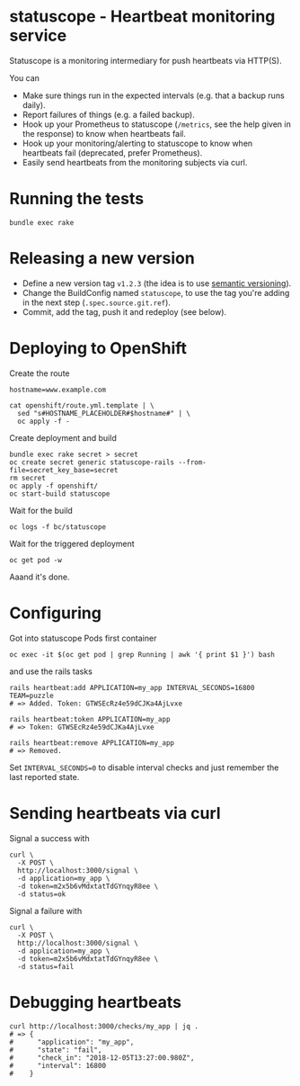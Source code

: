 # statuscope - Heartbeat monitoring service

Statuscope is a monitoring intermediary for push heartbeats via HTTP(S).

You can

* Make sure things run in the expected intervals (e.g. that a backup runs daily).
* Report failures of things (e.g. a failed backup).
* Hook up your Prometheus to statuscope (`/metrics`, see the help given in the response) to know when heartbeats fail.
* Hook up your monitoring/alerting to statuscope to know when heartbeats fail (deprecated, prefer Prometheus).
* Easily send heartbeats from the monitoring subjects via curl.

# Running the tests

    bundle exec rake

# Releasing a new version

* Define a new version tag `v1.2.3` (the idea is to use [semantic versioning](https://semver.org/)).
* Change the BuildConfig named `statuscope`, to use the tag you're adding in the next step (`.spec.source.git.ref`).
* Commit, add the tag, push it and redeploy (see below).

# Deploying to OpenShift

Create the route

    hostname=www.example.com

    cat openshift/route.yml.template | \
      sed "s#HOSTNAME_PLACEHOLDER#$hostname#" | \
      oc apply -f -

Create deployment and build

    bundle exec rake secret > secret
    oc create secret generic statuscope-rails --from-file=secret_key_base=secret
    rm secret
    oc apply -f openshift/
    oc start-build statuscope

Wait for the build

    oc logs -f bc/statuscope

Wait for the triggered deployment

    oc get pod -w

Aaand it's done.

# Configuring

Got into statuscope Pods first container

    oc exec -it $(oc get pod | grep Running | awk '{ print $1 }') bash

and use the rails tasks

    rails heartbeat:add APPLICATION=my_app INTERVAL_SECONDS=16800 TEAM=puzzle
    # => Added. Token: GTWSEcRz4e59dCJKa4AjLvxe

    rails heartbeat:token APPLICATION=my_app
    # => Token: GTWSEcRz4e59dCJKa4AjLvxe

    rails heartbeat:remove APPLICATION=my_app
    # => Removed.

Set `INTERVAL_SECONDS=0` to disable interval checks and just remember the last
reported state.

# Sending heartbeats via curl

Signal a success with

    curl \
      -X POST \
      http://localhost:3000/signal \
      -d application=my_app \
      -d token=m2x5b6vMdxtatTdGYnqyR8ee \
      -d status=ok

Signal a failure with

    curl \
      -X POST \
      http://localhost:3000/signal \
      -d application=my_app \
      -d token=m2x5b6vMdxtatTdGYnqyR8ee \
      -d status=fail

# Debugging heartbeats

    curl http://localhost:3000/checks/my_app | jq .
    # => {
    #      "application": "my_app",
    #      "state": "fail",
    #      "check_in": "2018-12-05T13:27:00.980Z",
    #      "interval": 16800
    #    }
